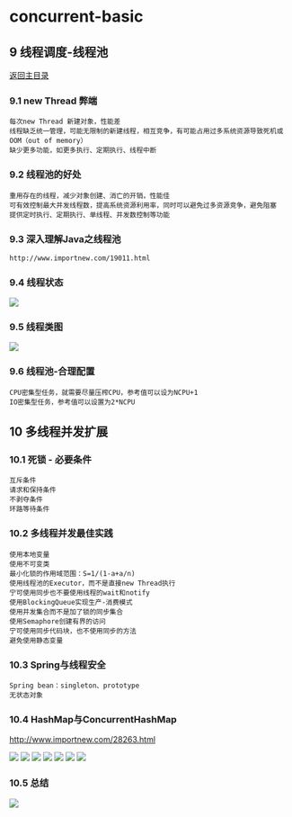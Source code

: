 # concurrent-basic

## 9 线程调度-线程池
[返回主目录](../README.md)

### 9.1 new Thread 弊端
    每次new Thread 新建对象，性能差
    线程缺乏统一管理，可能无限制的新建线程，相互竞争，有可能占用过多系统资源导致死机或OOM（out of memory）
    缺少更多功能，如更多执行、定期执行、线程中断

### 9.2 线程池的好处
    重用存在的线程，减少对象创建、消亡的开销，性能佳
    可有效控制最大并发线程数，提高系统资源利用率，同时可以避免过多资源竞争，避免阻塞
    提供定时执行、定期执行、单线程、并发数控制等功能
    
### 9.3 深入理解Java之线程池
    http://www.importnew.com/19011.html
    
### 9.4 线程状态
![](src/main/resources/static/ThreadPoolExecutor.png)

### 9.5 线程类图
![](src/main/resources/static/ExecutorsClass.png)

### 9.6 线程池-合理配置
    CPU密集型任务，就需要尽量压榨CPU，参考值可以设为NCPU+1
    IO密集型任务，参考值可以设置为2*NCPU
   
## 10 多线程并发扩展 

### 10.1 死锁 - 必要条件
    互斥条件
    请求和保持条件
    不剥夺条件
    环路等待条件
### 10.2 多线程并发最佳实践
    使用本地变量
    使用不可变类
    最小化锁的作用域范围：S=1/(1-a+a/n)
    使用线程池的Executor，而不是直接new Thread执行
    宁可使用同步也不要使用线程的wait和notify
    使用BlockingQueue实现生产-消费模式
    使用并发集合而不是加了锁的同步集合
    使用Semaphore创建有界的访问
    宁可使用同步代码块，也不使用同步的方法
    避免使用静态变量
### 10.3 Spring与线程安全
    Spring bean：singleton、prototype
    无状态对象
### 10.4 HashMap与ConcurrentHashMap

http://www.importnew.com/28263.html

![](src/main/resources/static/12.jpg)
![](src/main/resources/static/13.jpg)
![](src/main/resources/static/14.jpg)
![](src/main/resources/static/15.jpg)
![](src/main/resources/static/16.jpg)
![](src/main/resources/static/17.jpg)
![](src/main/resources/static/18.jpg)

### 10.5 总结
![](src/main/resources/static/ConcurrencySummary.png)